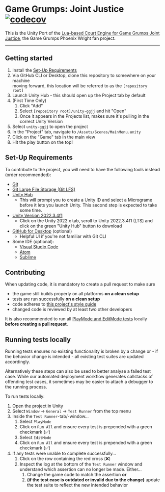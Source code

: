 # Game Grumps: Joint Justice [![codecov](https://codecov.io/gh/Studio-Lovelies/GG-JointJustice-Unity/branch/develop/graph/badge.svg?token=EM2MPOLMP7)](https://codecov.io/gh/Studio-Lovelies/GG-JointJustice-Unity)

This is the Unity Port of the [Lua-based Court Engine for Game Grumps Joint Justice](https://github.com/IsaacLaquerre/GameGrumpsJointJustice), the Game Grumps Phoenix Wright fan project.

---
## Getting started

1. Install the [Set-Up Requirements](#set-up-requirements)
2. Via GitHub CLI or Desktop, clone this repository to somewhere on your machine  
   moving forward, this location will be referred to as the `[repository root]`
3. Launch Unity Hub - this should open up the Project tab by default
4. (First Time Only)
    1. Click "Add"
    2. Select `[repository root]/unity-ggjj` and hit "Open"
    3. Once it appears in the Projects list, makes sure it's pulling in the correct Unity Version
5. Select `unity-ggjj` to open the project
6. In the "Project" tab, navigate to `/Assets/Scenes/MainMenu.unity`
7. Click on the "Game" tab in the main view
8. Hit the play button on the top!

## Set-Up Requirements

To contribute to the project, you will need to have the following tools instead (order recommended):

- [Git](https://git-scm.com/downloads)
- [Git Large File Storage (Git LFS)](https://git-lfs.github.com/)
- [Unity Hub](https://unity3d.com/get-unity/download)
  - This will prompt you to create a Unity ID and select a Micrograme before it lets you launch Unity. This second step is expected to take some time.
- [Unity Version 2022.3.4f1](https://unity3d.com/get-unity/download/archive)
  - Click on the Unity 2022.x tab, scroll to Unity 2022.3.4f1 (LTS) and click on the green "Unity Hub" button to download
- [GitHub for Desktop](https://desktop.github.com/) (optional)
  - Helpful UI if you're not familiar with Git CLI
- Some IDE (optional):
  - [Visual Studio Code](https://code.visualstudio.com/)
  - [Atom](https://atom.io/)
  - [Sublime](https://www.sublimetext.com/download)


## Contributing
When updating code, it is mandatory to create a pull request to make sure
- the game still builds properly on all platforms **on a clean setup**
- tests are run successfully **on a clean setup**
- code adheres to [this project's style guide](https://docs.google.com/document/d/1zN4Yx62PpyXhu1g_AhtTZSC8k9e4zqWbzQPt1Hlw9Ag/edit)
- changed code is reviewed by at least two other developers

It is also recommended to run all [PlayMode and EditMode tests](https://docs.unity3d.com/Packages/com.unity.test-framework@1.0/manual/edit-mode-vs-play-mode-tests.html) locally **before creating a pull request**.  

## Running tests locally
Running tests ensures no existing functionality is broken by a change or - if the behavior change is intended - all existing test suites are updated accordingly.

Alternatively these steps can also be used to better analyse a failed test case. While our automated deployment workflow generates callstacks of offending test cases, it sometimes may be easier to attach a debugger to the running process.

To run tests locally:
1. Open the project in Unity
2. Select `Window` -> `General` -> `Test Runner` from the top menu
3. Inside the `Test Runner`-tab/-window...
   1. Select `PlayMode`
   2. Click on `Run All` and ensure every test is prepended with a green checkmark (✅)
   3. Select `EditMode`
   4. Click on `Run All` and ensure every test is prepended with a green checkmark (✅)
4. If any tests were unable to complete successfully...
   1. Click on the row containing the red cross (❌)
   2. Inspect the log at the bottom of the `Test Runner` window and understand which assertion can no longer be made. Either...
      1. Change the game code to match the assertion **or**
      2. **(if the test case is outdated or invalid due to the change)** update the test suite to reflect the new intended behavior
